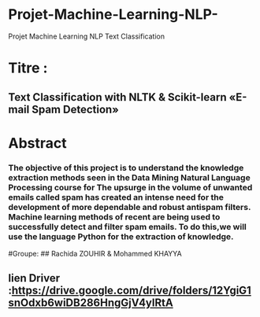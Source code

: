 # Projet-Machine-Learning-NLP-
Projet Machine Learning NLP Text Classification 
# Titre :
## Text Classification with NLTK & Scikit-learn «E-mail Spam Detection»
# Abstract
### The objective of this project is to understand the knowledge extraction methods seen in the Data Mining Natural Language Processing course for The upsurge in the volume of unwanted emails called spam has created an intense need for the development of more dependable and robust antispam filters. Machine learning methods of recent are being used to successfully detect and filter spam emails. To do this,we will use the language  Python for the extraction of knowledge.

#Groupe: 
    ##  Rachida ZOUHIR & Mohammed KHAYYA

## lien Driver  :https://drive.google.com/drive/folders/12YgiG1snOdxb6wiDB286HngGjV4ylRtA
